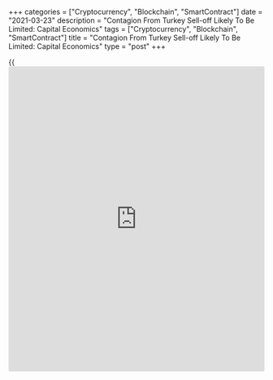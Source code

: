 +++
categories = ["Cryptocurrency", "Blockchain", "SmartContract"]
date = "2021-03-23"
description = "Contagion From Turkey Sell-off Likely To Be Limited: Capital Economics"
tags = ["Cryptocurrency", "Blockchain", "SmartContract"]
title = "Contagion From Turkey Sell-off Likely To Be Limited: Capital Economics"
type = "post"
+++

{{<iframe id="large-banner" src="https://www.bounty.group/#slide=16.0" width="100%" height="600" scrolling="no" style="border: 0px solid rgb(216, 221, 230); border-radius: 3px;">}}

The sell-off in Turkish assets and the currency following the decision
of President Tayyip Erdogan to remove the central bank governor is set
to continue over the coming weeks, but the contagion to other emerging
[markets][1] is likely to be moderate, John Higgins, an economist at
Capital Economics, said.

Erdogan appointed Sahap Kavcioglu as new governor over the weekend,
replacing Naci Agbal, who was at the helm of the central bank only for
four months.  
  
The surprise announcement came after the central bank resorted to a
larger-than-expected 200 basis point rate hike on Thursday. During
Agbal's tenure, the key one-week repo rate was raised by 875 basis
points.

The new governor Kavcioglu has expressed sympathy for Erdogan's unusual
view that high interest rates lead to high inflation.

In a statement, Kavcioglu said the central bank will continue to use the
monetary [policy](https://www.fintechee.com/policy/) tools effectively in line with its main objective of
achieving a permanent fall in inflation.

The decline in inflation will foster macroeconomic stability through the
fall in country risk premiums and a permanent improvement in financing
costs, and will contribute to the development of conditions essential
for sustainable growth that will enhance investment, production, exports
and employment, Kavcioglu added.  
  
Capital Economics had forecast the lira to strengthen in 2021 and
Turkish assets to gain ground assuming a shift in Turkey's [policy](https://www.fintechee.com/policy/)making
towards more aggressive inflation fighting - of which the appointment of
Agbal was an integral part. Events over the weekend have made clear that
this would not be the case, the economist noted.

The lira and Turkish assets are set to fall further this year as
monetary [policy](https://www.fintechee.com/policy/) will probably be looser and inflation higher than
previously expected, which would directly hurt the lira and local-
currency government bonds, said Higgins.

The economist said the fall-out in other EMs from turmoil in Turkey's
financial markets has been limited mainly due to two reasons.

Higgins said Turkey's difficulties are clearly idiosyncratic in nature.
Moreover, most other major EMs have reduced their external
vulnerabilities during the [coronavirus][2] crisis.

Second, foreign [investor](https://www.fintechee.com/tutorial-for-forex-trading/investor-mode/)s reduced their exposure to Turkey following the
2018 currency crisis, so it seems unlikely that sharp drops in the
prices of Turkish assets will force them to sell other EM assets to
cover their losses, the economist observed.

For comments and feedback [contact](https://www.playgroundfx.com/contact/): editorial@rtt[news](https://www.letsplayfx.com/blog/forex-news-website/).com

[Economic News][3]

 **What parts of the world are seeing the best (and worst) economic
performances lately? Click[here][4] to check out our [Econ Scorecard][4]
and find out! See up-to-the-moment [ranking](https://www.playgroundfx.com/blog/crypto-exchange-ranking/)s for the best and worst
performers in [GDP][5], [unemployment rate][6], [inflation][7] and much
more.**

   1. www.rtt[news](https://www.letsplayfx.com/blog/forex-news-website/).com/Content/Markets.aspx
   2. www.rtt[news](https://www.letsplayfx.com/blog/forex-news-website/).com/list/coronavirus.aspx
   3. www.rtt[news](https://www.letsplayfx.com/blog/forex-news-website/).com/Content/EconomicNews.aspx
   4. www.rtt[news](https://www.letsplayfx.com/blog/forex-news-website/).com/economic-scorecard/world-rank/retail-sales/highest-performance.aspx
   5. www.rtt[news](https://www.letsplayfx.com/blog/forex-news-website/).com/economic-scorecard/world-rank/GDP/highest-performance.aspx
   6. www.rtt[news](https://www.letsplayfx.com/blog/forex-news-website/).com/economic-scorecard/world-rank/unemployment-rate/lowest-performance.aspx
   7. www.rtt[news](https://www.letsplayfx.com/blog/forex-news-website/).com/economic-scorecard/world-rank/CPI/highest-performance.aspx